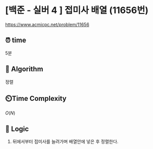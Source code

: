 # [백준 - 실버 4 ] 접미사 배열 (11656번)

https://www.acmicpc.net/problem/11656

## ⏰ **time**

5분

## :pushpin: **Algorithm**

정렬

## ⏲️**Time Complexity**

$O(N)$

## :round_pushpin: **Logic**

1. 뒤에서부터 접미사를 늘려가며 배열안에 넣은 후 정렬한다.
